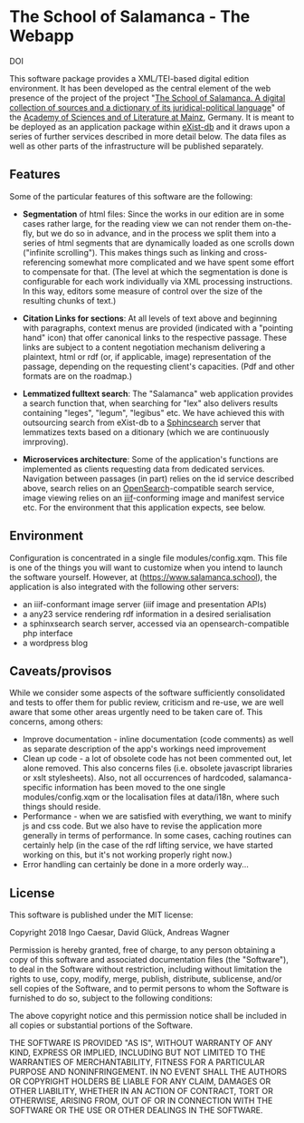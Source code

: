 # The School of Salamanca - The Webapp

DOI

This software package provides a XML/TEI-based digital edition environment. It has been developed as the central element of the web presence of the project of the project "[The School of Salamanca. A digital collection of sources and a dictionary of its juridical-political language](https://www.salamanca.school)" of the [Academy of Sciences and of Literature at Mainz](https://www.adwmainz.de/), Germany. It is meant to be deployed as an application package within [eXist-db](https://exist-db.org/) and it draws upon a series of further services described in more detail below. The data files as well as other parts of the infrastructure will be published separately.


## Features

Some of the particular features of this software are the following:

* **Segmentation** of html files: Since the works in our edition are in some cases rather large, for the reading view we can not render them on-the-fly, but we do so in advance, and in the process we split them into a series of html segments that are dynamically loaded as one scrolls down ("infinite scrolling"). This makes things such as linking and cross-referencing somewhat more complicated and we have spent some effort to compensate for that. (The level at which the segmentation is done is configurable for each work individually via XML processing instructions. In this way, editors some measure of control over the size of the resulting chunks of text.)

* **Citation Links for sections**: At all levels of text above and beginning with paragraphs, context menus are provided (indicated with a "pointing hand" icon) that offer canonical links to the respective passage. These links are subject to a content negotiation mechanism delivering a plaintext, html or rdf (or, if applicable, image) representation of the passage, depending on the requesting client's capacities. (Pdf and other formats are on the roadmap.)

* **Lemmatized fulltext search**: The "Salamanca" web application provides a search function that, when searching for "lex" also delivers results containing "leges", "legum", "legibus" etc. We have achieved this with outsourcing search from eXist-db to a [Sphincsearch](http://sphinxsearch.com/) server that lemmatizes texts based on a ditionary (which we are continuously imrproving).

* **Microservices architecture**: Some of the application's functions are implemented as clients requesting data from dedicated services. Navigation between passages (in part) relies on the id service described above, search relies on an [OpenSearch](http://www.opensearch.org/)-compatible search service, image viewing relies on an [iiif](http://iiif.io/)-conforming image and manifest service etc. For the environment that this application expects, see below.


## Environment

Configuration is concentrated in a single file modules/config.xqm. This file is one of the things you will want to customize when you intend to launch the software yourself. However, at (https://www.salamanca.school), the application is also integrated with the following other servers:

* an iiif-conformant image server (iiif image and presentation APIs)
* a any23 service rendering rdf information in a desired serialisation
* a sphinxsearch search server, accessed via an opensearch-compatible php interface
* a wordpress blog


## Caveats/provisos

While we consider some aspects of the software sufficiently consolidated and tests to offer them for public review, criticism and re-use, we are well aware that some other areas urgently need to be taken care of. This concerns, among others:

* Improve documentation - inline documentation (code comments) as well as separate description of the app's workings need improvement
* Clean up code - a lot of obsolete code has not been commented out, let alone removed. This also concerns files (i.e. obsolete javascript libraries or xslt stylesheets). Also, not all occurrences of hardcoded, salamanca-specific information has been moved to the one single modules/config.xqm or the localisation files at data/i18n, where such things should reside.
* Performance - when we are satisfied with everything, we want to minify js and css code. But we also have to revise the application more generally in terms of performance. In some cases, caching routines can certainly help (in the case of the rdf lifting service, we have started working on this, but it's not working properly right now.)
* Error handling can certainly be done in a more orderly way...


## License

This software is published under the MIT license:

Copyright 2018 Ingo Caesar, David Glück, Andreas Wagner

Permission is hereby granted, free of charge, to any person obtaining a copy of this software and associated documentation files (the "Software"), to deal in the Software without restriction, including without limitation the rights to use, copy, modify, merge, publish, distribute, sublicense, and/or sell copies of the Software, and to permit persons to whom the Software is furnished to do so, subject to the following conditions:

The above copyright notice and this permission notice shall be included in all copies or substantial portions of the Software.

THE SOFTWARE IS PROVIDED "AS IS", WITHOUT WARRANTY OF ANY KIND, EXPRESS OR IMPLIED, INCLUDING BUT NOT LIMITED TO THE WARRANTIES OF MERCHANTABILITY, FITNESS FOR A PARTICULAR PURPOSE AND NONINFRINGEMENT. IN NO EVENT SHALL THE AUTHORS OR COPYRIGHT HOLDERS BE LIABLE FOR ANY CLAIM, DAMAGES OR OTHER LIABILITY, WHETHER IN AN ACTION OF CONTRACT, TORT OR OTHERWISE, ARISING FROM, OUT OF OR IN CONNECTION WITH THE SOFTWARE OR THE USE OR OTHER DEALINGS IN THE SOFTWARE.